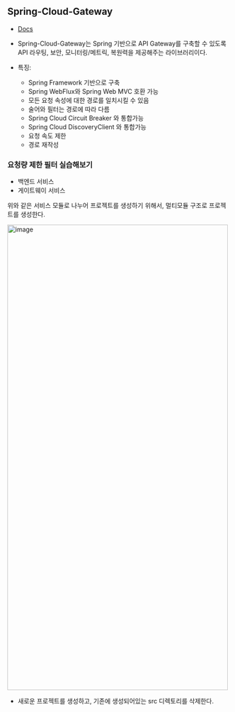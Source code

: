 ## Spring-Cloud-Gateway
- [Docs](https://spring.io/projects/spring-cloud-gateway)
- Spring-Cloud-Gateway는 Spring 기반으로 API Gateway를 구축할 수 있도록 API 라우팅, 보안, 모니터링/메트릭, 복원력을 제공해주는 라이브러리이다.

- 특징:
  - Spring Framework 기반으로 구축
  - Spring WebFlux와 Spring Web MVC 호환 가능
  - 모든 요청 속성에 대한 경로를 일치시킬 수 있음
  - 술어와 필터는 경로에 따라 다름
  - Spring Cloud Circuit Breaker 와 통합가능
  - Spring Cloud DiscoveryClient 와 통합가능
  - 요청 속도 제한
  - 경로 재작성

### 요청량 제한 필터 실습해보기

- 백엔드 서비스
- 게이트웨이 서비스

위와 같은 서비스 모듈로 나누어 프로젝트를 생성하기 위해서, 멀티모듈 구조로 프로젝트를 생성한다.

<img width="498" height="1049" alt="image" src="https://github.com/user-attachments/assets/2afc5924-789b-44dc-8048-38d4ecbe3ccb" />

- 새로운 프로젝트를 생성하고, 기존에 생성되어있는 src 디렉토리를 삭제한다.

